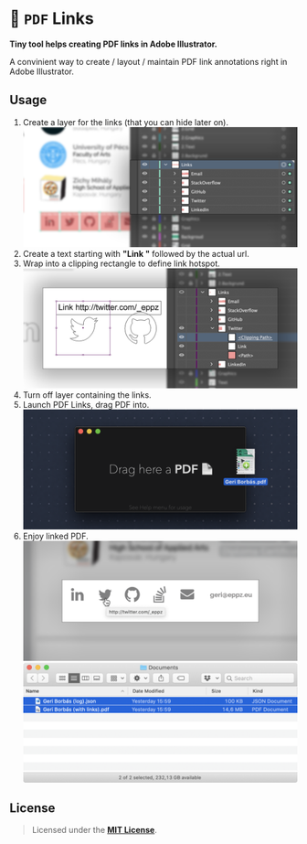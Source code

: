 # 📄 `PDF` Links

**Tiny tool helps creating PDF links in Adobe Illustrator.**

A convinient way to create / layout / maintain PDF link annotations right in Adobe Illustrator.

## Usage

1. Create a layer for the links (that you can hide later on).
    <img src="Documentation/PDF_Links_1.png" width="640">
2. Create a text starting with **"Link "** followed by the actual url.
3. Wrap into a clipping rectangle to define link hotspot.
    <img src="Documentation/PDF_Links_2.png" width="640">
4. Turn off layer containing the links.
5. Launch PDF Links, drag PDF into.
    <img src="Documentation/PDF_Links_5.png" width="640">
6. Enjoy linked PDF.
    <img src="Documentation/PDF_Links_7.png" width="640">	
    <img src="Documentation/PDF_Links_6.png" width="640">


## License

> Licensed under the [**MIT License**](https://en.wikipedia.org/wiki/MIT_License).
